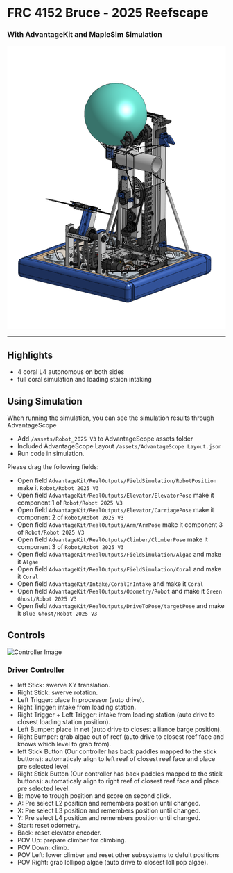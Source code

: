 # FRC 4152 Bruce - 2025 Reefscape

### With AdvantageKit and MapleSim Simulation

![Robot Image](/assets/2025BruceCAD.png)

---

## Highlights
- 4 coral L4 autonomous on both sides
- full coral simulation and loading staion intaking

## Using Simulation
When running the simulation, you can see the simulation results through AdvantageScope

- Add `/assets/Robot_2025 V3` to AdvantageScope assets folder
- Included AdvantageScope Layout `/assets/AdvantageScope Layout.json`
- Run code in simulation.

Please drag the following fields:

- Open field `AdvantageKit/RealOutputs/FieldSimulation/RobotPosition` make it `Robot/Robot 2025 V3`
- Open field `AdvantageKit/RealOutputs/Elevator/ElevatorPose` make it component 1 of `Robot/Robot 2025 V3`
- Open field `AdvantageKit/RealOutputs/Elevator/CarriagePose` make it component 2 of `Robot/Robot 2025 V3`
- Open field `AdvantageKit/RealOutputs/Arm/ArmPose` make it component 3 of `Robot/Robot 2025 V3`
- Open field `AdvantageKit/RealOutputs/Climber/ClimberPose` make it component 3 of `Robot/Robot 2025 V3`
- Open field `AdvantageKit/RealOutputs/FieldSimulation/Algae` and make it `Algae`
- Open field `AdvantageKit/RealOutputs/FieldSimulation/Coral` and make it `Coral`
- Open field `AdvantageKit/Intake/CoralInIntake` and make it `Coral`
- Open field `AdvantageKit/RealOutputs/Odometry/Robot` and make it `Green Ghost/Robot 2025 V3`
- Open field `AdvantageKit/RealOutputs/DriveToPose/targetPose` and make it `Blue Ghost/Robot 2025 V3`

## Controls
![Controller Image](/assets/XboxDiagram.png)
### Driver Controller
- left Stick: swerve XY translation.
- Right Stick: swerve rotation.
- Left Trigger: place In processor (auto drive).
- Right Trigger: intake from loading station.
- Right Trigger + Left Trigger: intake from loading station (auto drive to closest loading station position).
- Left Bumper: place in net (auto drive to closest alliance barge position).
- Right Bumper: grab algae out of reef (auto drive to closest reef face and knows which level to grab from).
- left Stick Button (Our controller has back paddles mapped to the stick buttons): automaticaly align to left reef of closest reef face and place pre selected level.
- Right Stick Button (Our controller has back paddles mapped to the stick buttons): automaticaly align to right reef of closest reef face and place pre selected level.
- B: move to trough position and score on second click.
- A: Pre select L2 position and remembers position until changed.
- X: Pre select L3 position and remembers position until changed.
- Y: Pre select L4 position and remembers position until changed.
- Start: reset odometry.
- Back: reset elevator encoder.
- POV Up: prepare climber for climbing.
- POV Down: climb.
- POV Left: lower climber and reset other subsystems to defult positions
- POV Right: grab lollipop algae (auto drive to closest lollipop algae).
